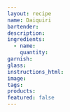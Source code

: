 ```yaml
---
layout: recipe
name: Daiquiri
bartender:
description:
ingredients:
  - name:
    quantity:
garnish:
glass:
instructions_html:
image:
tags:
products:
featured: false
---
```

